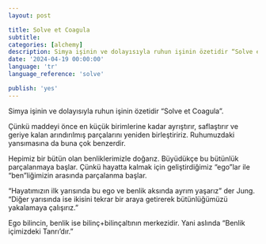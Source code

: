 ```yaml
---
layout: post

title: Solve et Coagula
subtitle:
categories: [alchemy]
description: Simya işinin ve dolayısıyla ruhun işinin özetidir “Solve et Coagula”.
date: '2024-04-19 00:00:00'
language: 'tr'
language_reference: 'solve'

publish: 'yes'
---
```

Simya işinin ve dolayısıyla ruhun işinin özetidir “Solve et Coagula”.

Çünkü maddeyi önce en küçük birimlerine kadar ayrıştırır, saflaştırır ve geriye kalan arındırılmış parçalarını yeniden birleştiririz. Ruhumuzdaki yansımasına da buna çok benzerdir.

Hepimiz bir bütün olan benliklerimizle doğarız. Büyüdükçe bu bütünlük parçalanmaya başlar. Çünkü hayatta kalmak için geliştirdiğimiz “ego”lar ile “ben”liğimizin arasında parçalanma başlar.

“Hayatımızın ilk yarısında bu ego ve benlik aksında ayrım yaşarız” der Jung. “Diğer yarısında ise ikisini tekrar bir araya getirerek bütünlüğümüzü yakalamaya çalışırız.”

Ego bilincin, benlik ise bilinç+bilinçaltının merkezidir. Yani aslında “Benlik içimizdeki Tanrı’dır.”